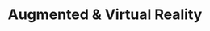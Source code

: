 ---
title: Augmented & Virtual Reality
eleventyNavigation:
  title: AR/VR
  key: dg_bonus_arvr
  parent: dg_bonus
  order: 2
template: "../de/bonus/arvr.md"
---